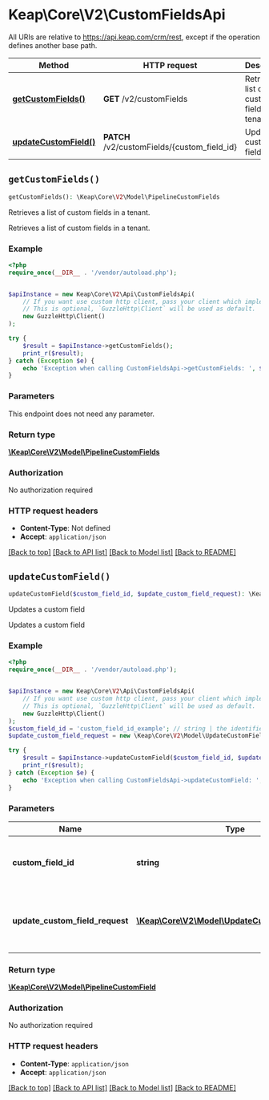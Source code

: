 # Keap\Core\V2\CustomFieldsApi

All URIs are relative to https://api.keap.com/crm/rest, except if the operation defines another base path.

| Method | HTTP request | Description |
| ------------- | ------------- | ------------- |
| [**getCustomFields()**](CustomFieldsApi.md#getCustomFields) | **GET** /v2/customFields | Retrieves a list of custom fields in a tenant. |
| [**updateCustomField()**](CustomFieldsApi.md#updateCustomField) | **PATCH** /v2/customFields/{custom_field_id} | Updates a custom field |


## `getCustomFields()`

```php
getCustomFields(): \Keap\Core\V2\Model\PipelineCustomFields
```

Retrieves a list of custom fields in a tenant.

Retrieves a list of custom fields in a tenant.

### Example

```php
<?php
require_once(__DIR__ . '/vendor/autoload.php');


$apiInstance = new Keap\Core\V2\Api\CustomFieldsApi(
    // If you want use custom http client, pass your client which implements `GuzzleHttp\ClientInterface`.
    // This is optional, `GuzzleHttp\Client` will be used as default.
    new GuzzleHttp\Client()
);

try {
    $result = $apiInstance->getCustomFields();
    print_r($result);
} catch (Exception $e) {
    echo 'Exception when calling CustomFieldsApi->getCustomFields: ', $e->getMessage(), PHP_EOL;
}
```

### Parameters

This endpoint does not need any parameter.

### Return type

[**\Keap\Core\V2\Model\PipelineCustomFields**](../Model/PipelineCustomFields.md)

### Authorization

No authorization required

### HTTP request headers

- **Content-Type**: Not defined
- **Accept**: `application/json`

[[Back to top]](#) [[Back to API list]](../../README.md#endpoints)
[[Back to Model list]](../../README.md#models)
[[Back to README]](../../README.md)

## `updateCustomField()`

```php
updateCustomField($custom_field_id, $update_custom_field_request): \Keap\Core\V2\Model\PipelineCustomField
```

Updates a custom field

Updates a custom field

### Example

```php
<?php
require_once(__DIR__ . '/vendor/autoload.php');


$apiInstance = new Keap\Core\V2\Api\CustomFieldsApi(
    // If you want use custom http client, pass your client which implements `GuzzleHttp\ClientInterface`.
    // This is optional, `GuzzleHttp\Client` will be used as default.
    new GuzzleHttp\Client()
);
$custom_field_id = 'custom_field_id_example'; // string | the identifier of the custom field to update
$update_custom_field_request = new \Keap\Core\V2\Model\UpdateCustomFieldRequest(); // \Keap\Core\V2\Model\UpdateCustomFieldRequest | the request body containing updated custom field details

try {
    $result = $apiInstance->updateCustomField($custom_field_id, $update_custom_field_request);
    print_r($result);
} catch (Exception $e) {
    echo 'Exception when calling CustomFieldsApi->updateCustomField: ', $e->getMessage(), PHP_EOL;
}
```

### Parameters

| Name | Type | Description  | Notes |
| ------------- | ------------- | ------------- | ------------- |
| **custom_field_id** | **string**| the identifier of the custom field to update | |
| **update_custom_field_request** | [**\Keap\Core\V2\Model\UpdateCustomFieldRequest**](../Model/UpdateCustomFieldRequest.md)| the request body containing updated custom field details | |

### Return type

[**\Keap\Core\V2\Model\PipelineCustomField**](../Model/PipelineCustomField.md)

### Authorization

No authorization required

### HTTP request headers

- **Content-Type**: `application/json`
- **Accept**: `application/json`

[[Back to top]](#) [[Back to API list]](../../README.md#endpoints)
[[Back to Model list]](../../README.md#models)
[[Back to README]](../../README.md)
